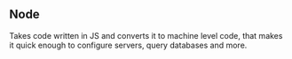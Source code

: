 ## Node

Takes code written in JS and converts it to machine level code, that makes it quick enough to configure servers, query databases and more.

